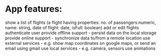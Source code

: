 # App features:
show a list of flights (a flight having properties: no. of passengers:numeric, name: string, date of flight: date, isFull: boolean)
add or edit flights
authenticate user
provide offline support - persist data on the local storage
provide online support - synchronize data to/from a remote location
use external services - e.g. show map coordinates on google maps, or send an email using gmail
use local services - e.g. camera, sensors
use animations
